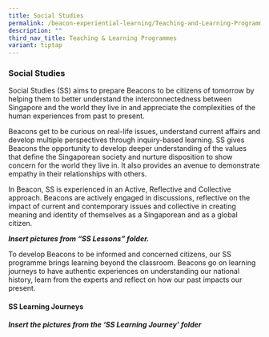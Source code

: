 ```yaml
---
title: Social Studies
permalink: /beacon-experiential-learning/Teaching-and-Learning-Programmes/ss/
description: ""
third_nav_title: Teaching & Learning Programmes
variant: tiptap
---
```

<h3>Social Studies</h3>
<p>Social Studies (SS) aims to prepare Beacons to be citizens of tomorrow
by helping them to better understand the interconnectedness between Singapore
and the world they live in and appreciate the complexities of the human
experiences from past to present.</p>
<p>Beacons get to be curious on real-life issues, understand current affairs
and develop multiple perspectives through inquiry-based learning. SS gives
Beacons the opportunity to develop deeper understanding of the values that
define the Singaporean society and nurture disposition to show concern
for the world they live in. It also provides an avenue to demonstrate empathy
in their relationships with others.</p>
<p>In Beacon, SS is experienced in an Active, Reflective and Collective approach.
Beacons are actively engaged in discussions, reflective on the impact of
current and contemporary issues and collective in creating meaning and
identity of themselves as a Singaporean and as a global citizen.</p>
<p><strong><em>Insert pictures from “SS Lessons” folder.</em></strong>
</p>
<p>To develop Beacons to be informed and concerned citizens, our SS programme
brings learning beyond the classroom. Beacons go on learning journeys to
have authentic experiences on understanding our national history, learn
from the experts and reflect on how our past impacts our present.</p>
<h4>SS Learning Journeys</h4>
<p><strong><em>Insert the pictures from the ‘SS Learning Journey’ folder</em></strong>
</p>